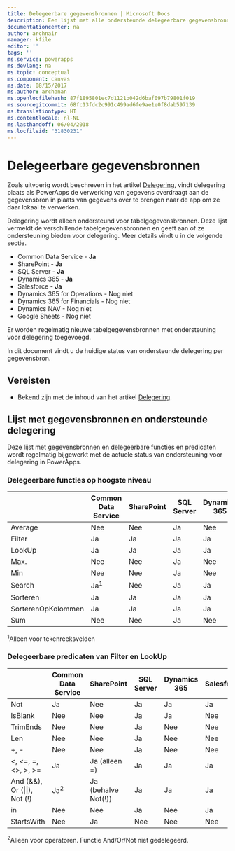 ```yaml
---
title: Delegeerbare gegevensbronnen | Microsoft Docs
description: Een lijst met alle ondersteunde delegeerbare gegevensbronnen
documentationcenter: na
author: archnair
manager: kfile
editor: ''
tags: ''
ms.service: powerapps
ms.devlang: na
ms.topic: conceptual
ms.component: canvas
ms.date: 08/15/2017
ms.author: archanan
ms.openlocfilehash: 87f1895801ec7d1121b042d6baf097b79801f019
ms.sourcegitcommit: 68fc13fdc2c991c499ad6fe9ae1e0f8dab597139
ms.translationtype: HT
ms.contentlocale: nl-NL
ms.lasthandoff: 06/04/2018
ms.locfileid: "31830231"
---
```

# <a name="delegable-data-sources"></a>Delegeerbare gegevensbronnen
Zoals uitvoerig wordt beschreven in het artikel [Delegering](delegation-overview.md), vindt delegering plaats als PowerApps de verwerking van gegevens overdraagt aan de gegevensbron in plaats van gegevens over te brengen naar de app om ze daar lokaal te verwerken.

Delegering wordt alleen ondersteund voor tabelgegevensbronnen. Deze lijst vermeldt de verschillende tabelgegevensbronnen en geeft aan of ze ondersteuning bieden voor delegering. Meer details vindt u in de volgende sectie.

* Common Data Service - **Ja**
* SharePoint - **Ja**
* SQL Server - **Ja**
* Dynamics 365 - **Ja**
* Salesforce - **Ja**
* Dynamics 365 for Operations - Nog niet
* Dynamics 365 for Financials - Nog niet
* Dynamics NAV - Nog niet
* Google Sheets - Nog niet

Er worden regelmatig nieuwe tabelgegevensbronnen met ondersteuning voor delegering toegevoegd.

In dit document vindt u de huidige status van ondersteunde delegering per gegevensbron.

## <a name="prerequisites"></a>Vereisten

* Bekend zijn met de inhoud van het artikel [Delegering](delegation-overview.md).

## <a name="list-of-data-sources-and-supported-delegation"></a>Lijst met gegevensbronnen en ondersteunde delegering
Deze lijst met gegevensbronnen en delegeerbare functies en predicaten wordt regelmatig bijgewerkt met de actuele status van ondersteuning voor delegering in PowerApps.

### <a name="top-level-delegable-functions"></a>Delegeerbare functies op hoogste niveau
| &nbsp; | Common Data Service | SharePoint | SQL Server | Dynamics 365 | Salesforce |
| --- | --- | --- | --- | --- | --- |
| Average |Nee |Nee |Ja |Nee |Nee |
| Filter |Ja |Ja |Ja |Ja |Ja |
| LookUp |Ja |Ja |Ja |Ja |Ja |
| Max. |Nee |Nee |Ja |Nee |Nee |
| Min |Nee |Nee |Ja |Nee |Nee |
| Search |Ja<sup>1</sup> |Nee |Ja |Ja |Ja |
| Sorteren |Ja |Ja |Ja |Ja |Ja |
| SorterenOpKolommen |Ja |Ja |Ja |Ja |Ja |
| Sum |Nee |Nee |Ja |Nee |Nee |

<sup>1</sup>Alleen voor tekenreeksvelden

### <a name="filter-and-lookup-delegable-predicates"></a>Delegeerbare predicaten van Filter en LookUp
| &nbsp; | Common Data Service | SharePoint | SQL Server | Dynamics 365 | Salesforce |
| --- | --- | --- | --- | --- | --- |
| Not |Ja |Nee |Ja |Ja |Ja |
| IsBlank |Nee |Nee |Ja |Ja |Nee |
| TrimEnds |Nee |Nee |Ja |Nee |Nee |
| Len |Nee |Nee |Ja |Nee |Nee |
| +, - |Nee |Nee |Ja |Nee |Nee |
| <, <=, =, <>, >, >= |Ja |Ja (alleen =) |Ja |Ja |Ja |
| And (&&), Or (&#124;&#124;), Not (!) |Ja<sup>2</sup> |Ja (behalve Not(!)) |Ja |Ja |Ja |
| in |Nee |Nee |Ja |Nee |Ja |
| StartsWith |Nee |Ja |Nee |Nee |Nee |

<sup>2</sup>Alleen voor operatoren. Functie And/Or/Not niet gedelegeerd.
